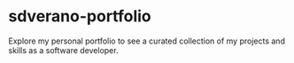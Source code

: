 # sdverano-portfolio
Explore my personal portfolio to see a curated collection of my projects and skills as a software developer.
